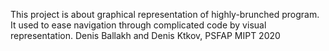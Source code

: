 This project is about graphical representation of highly-brunched program.
It used to ease navigation through complicated code by visual representation.
Denis Ballakh and Denis Ktkov, PSFAP MIPT 2020
